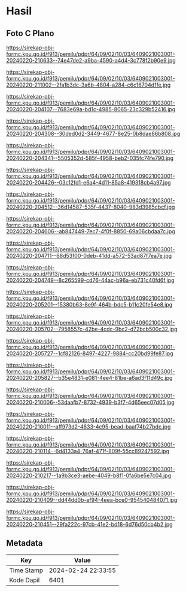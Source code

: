 # Hasil

## Foto C Plano

https://sirekap-obj-formc.kpu.go.id/f913/pemilu/pdpr/64/09/02/10/03/6409021003001-20240220-210633--74e47de2-a9ba-4590-a4d4-3c778f2b90e9.jpg

https://sirekap-obj-formc.kpu.go.id/f913/pemilu/pdpr/64/09/02/10/03/6409021003001-20240220-211002--2fa1b3dc-3a6b-4804-a284-c6c16704d1fe.jpg

https://sirekap-obj-formc.kpu.go.id/f913/pemilu/pdpr/64/09/02/10/03/6409021003001-20240220-204107--7683e69a-bd1c-4985-8065-23c329b52416.jpg

https://sirekap-obj-formc.kpu.go.id/f913/pemilu/pdpr/64/09/02/10/03/6409021003001-20240220-204308--30ded0d2-3449-4677-8e25-0b8dae86b808.jpg

https://sirekap-obj-formc.kpu.go.id/f913/pemilu/pdpr/64/09/02/10/03/6409021003001-20240220-204341--5505352d-585f-4958-beb2-035fc74fe790.jpg

https://sirekap-obj-formc.kpu.go.id/f913/pemilu/pdpr/64/09/02/10/03/6409021003001-20240220-204426--03c12fd1-e6a4-4d11-85a8-419318cb4a97.jpg

https://sirekap-obj-formc.kpu.go.id/f913/pemilu/pdpr/64/09/02/10/03/6409021003001-20240220-204512--36d14587-535f-4437-8040-983d3985cbcf.jpg

https://sirekap-obj-formc.kpu.go.id/f913/pemilu/pdpr/64/09/02/10/03/6409021003001-20240220-204606--ab847449-7ec7-4f0f-8850-69a06cbdaa7c.jpg

https://sirekap-obj-formc.kpu.go.id/f913/pemilu/pdpr/64/09/02/10/03/6409021003001-20240220-204711--68d53f00-0deb-41dd-a572-53ad87f7ea7e.jpg

https://sirekap-obj-formc.kpu.go.id/f913/pemilu/pdpr/64/09/02/10/03/6409021003001-20240220-204749--8c265599-cd76-44ac-b96a-eb731c40fd6f.jpg

https://sirekap-obj-formc.kpu.go.id/f913/pemilu/pdpr/64/09/02/10/03/6409021003001-20240220-205201--15380b63-8e9f-464b-bdc5-b11c20fe54e8.jpg

https://sirekap-obj-formc.kpu.go.id/f913/pemilu/pdpr/64/09/02/10/03/6409021003001-20240220-205702--7958557c-42be-4cdc-9bc2-d72bcb500c32.jpg

https://sirekap-obj-formc.kpu.go.id/f913/pemilu/pdpr/64/09/02/10/03/6409021003001-20240220-205727--1cf82126-8497-4227-9884-cc20bd99fe87.jpg

https://sirekap-obj-formc.kpu.go.id/f913/pemilu/pdpr/64/09/02/10/03/6409021003001-20240220-205827--b35e4831-e081-4ee4-81be-a6ad3f11d49c.jpg

https://sirekap-obj-formc.kpu.go.id/f913/pemilu/pdpr/64/09/02/10/03/6409021003001-20240220-210006--53daafb7-8732-4939-b3f7-4d65eec07d05.jpg

https://sirekap-obj-formc.kpu.go.id/f913/pemilu/pdpr/64/09/02/10/03/6409021003001-20240220-210011--aff973d2-4633-4c95-bead-baaf74b27bdc.jpg

https://sirekap-obj-formc.kpu.go.id/f913/pemilu/pdpr/64/09/02/10/03/6409021003001-20240220-210114--6d4133a4-76af-471f-809f-55cc89247592.jpg

https://sirekap-obj-formc.kpu.go.id/f913/pemilu/pdpr/64/09/02/10/03/6409021003001-20240220-210217--1a9b3ce3-aebe-4049-b8f1-0fa6be5e7c04.jpg

https://sirekap-obj-formc.kpu.go.id/f913/pemilu/pdpr/64/09/02/10/03/6409021003001-20240220-210409--dd44dd0b-ef94-4eea-bce0-954540484071.jpg

https://sirekap-obj-formc.kpu.go.id/f913/pemilu/pdpr/64/09/02/10/03/6409021003001-20240220-210451--29fa222c-97cb-41e2-bd18-6d76d50cb4b2.jpg


## Metadata

| Key        | Value               |
| ---------- | ------------------- |
| Time Stamp | 2024-02-24 22:33:55 |
| Kode Dapil | 6401                |



